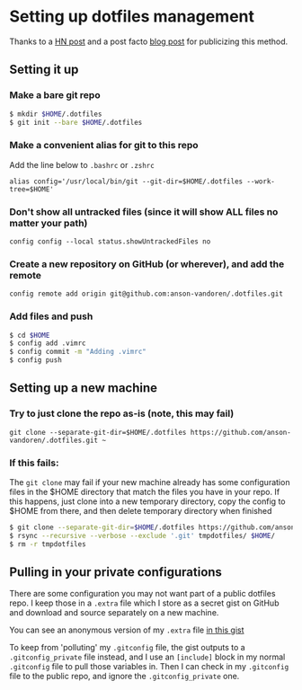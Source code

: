 # Setting up dotfiles management

Thanks to a [HN post](https://news.ycombinator.com/item?id=11070797) and a post facto 
[blog post](https://www.anand-iyer.com/blog/2018/a-simpler-way-to-manage-your-dotfiles.html) for 
publicizing this method.

## Setting it up

### Make a bare git repo

```bash
$ mkdir $HOME/.dotfiles
$ git init --bare $HOME/.dotfiles
```

### Make a convenient alias for git to this repo

Add the line below to `.bashrc` or `.zshrc`

`alias config='/usr/local/bin/git --git-dir=$HOME/.dotfiles --work-tree=$HOME'`

### Don't show all untracked files (since it will show ALL files no matter your path)

`config config --local status.showUntrackedFiles no`

### Create a new repository on GitHub (or wherever), and add the remote

`config remote add origin git@github.com:anson-vandoren/.dotfiles.git`

### Add files and push

```bash
$ cd $HOME
$ config add .vimrc
$ config commit -m "Adding .vimrc"
$ config push
```

## Setting up a new machine

### Try to just clone the repo as-is (note, this may fail)

`git clone --separate-git-dir=$HOME/.dotfiles https://github.com/anson-vandoren/.dotfiles.git ~`

### If this fails:

The `git clone` may fail if your new machine already has some configuration files in the $HOME directory
that match the files you have in your repo. If this happens, just clone into a new temporary directory,
copy the config to $HOME from there, and then delete temporary directory when finished

```bash
$ git clone --separate-git-dir=$HOME/.dotfiles https://github.com/anson-vandoren/.dotfiles.git tmpdotfiles
$ rsync --recursive --verbose --exclude '.git' tmpdotfiles/ $HOME/
$ rm -r tmpdotfiles
```

## Pulling in your private configurations

There are some configuration you may not want part of a public dotfiles repo. I keep those in a `.extra` file
which I store as a secret gist on GitHub and download and source separately on a new machine.

You can see an anonymous version of my `.extra` file [in this gist](https://gist.github.com/anson-vandoren/adb48de6130eeacf27ec8f545d839cf6)

To keep from 'polluting' my `.gitconfig` file, the gist outputs to a `.gitconfig_private` file instead, and I use
an `[include]` block in my normal `.gitconfig` file to pull those variables in. Then I can check in my 
`.gitconfig` file to the public repo, and ignore the `.gitconfig_private` one.
